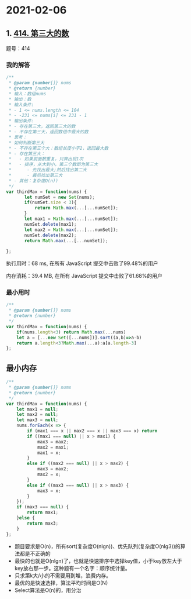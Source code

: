 # 2021-02-06

## 1. [414. 第三大的数](https://leetcode-cn.com/problems/third-maximum-number/)

题号：414

### 我的解答

```js
/**
 * @param {number[]} nums
 * @return {number}
 * 输入：数组nums
 * 输出：数
 * 输入条件:
 * - 1 <= nums.length <= 104
 * - -231 <= nums[i] <= 231 - 1
 * 输出条件:
 * - 存在第三大，返回第三大的数
 * - 不存在第三大，返回数组中最大的数
 * 思考：
 * 如何判断第三大
 * - 不存在第三个大：数组长度小于2，返回最大数
 * - 存在第三大：
 *   - 如果前面数重复，只算出现1次
 *   - 排序，从大到小，第三个数即为第三大
 *      - 先找出最大;然后找出第二大
 *      - 最后找出第三大
 * - 其他：复杂度O(n))
 */
var thirdMax = function(nums) {
       let numSet = new Set(nums);
       if(numSet.size < 3){
           return Math.max(...[...numSet]);
       }
       let max1 = Math.max(...[...numSet]);
       numSet.delete(max1);
       let max2 = Math.max(...[...numSet]);
       numSet.delete(max2);
       return Math.max(...[...numSet]);
    
};
```

执行用时：68 ms, 在所有 JavaScript 提交中击败了99.48%的用户

内存消耗：39.4 MB, 在所有 JavaScript 提交中击败了61.68%的用户

### 最小用时

```js
/**
 * @param {number[]} nums
 * @return {number}
 */
var thirdMax = function(nums) {
    if(nums.length<3) return Math.max(...nums)
    let a = [...new Set([...nums])].sort((a,b)=>a-b)
    return a.length<3?Math.max(...a):a[a.length-3]
};
```

## 最小内存

```js
/**
 * @param {number[]} nums
 * @return {number}
 */
var thirdMax = function(nums) {
    let max1 = null;
    let max2 = null;
    let max3 = null;
    nums.forEach(x => {
        if (max1 === x || max2 === x || max3 === x) return
        if ((max1 === null) || x > max1) {
            max3 = max2;
            max2 = max1;
            max1 = x;
        }
        else if ((max2 === null) || x > max2) {
            max3 = max2;
            max2 = x;
        }
        else if ((max3 === null) || x > max3) {
            max3 = x;
        }
    });
    if (max3 === null) {
        return max1;
    }else {
        return max3;
    }
};
```

-  题目要求是O(n)，所有sort(复杂度O(nlgn))、优先队列(复杂度O(nlg3))的算法都是不正确的 
-  最快的也就是O(nlgn)了，也就是快速排序中选择key值，小于key放左大于key放右那一步。这种题有一个名字：顺序统计量。 
-  只求第k大/小的不需要用到堆，浪费内存。 
-  最优的是快速选择，算法平均时间是O(N) 
-   Select算法是O(n)的，用分治 